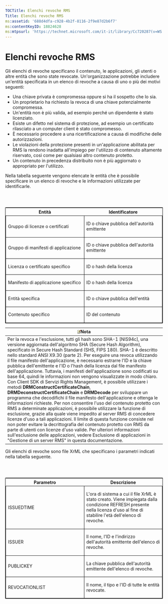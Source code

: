 ```yaml
---
TOCTitle: Elenchi revoche RMS
Title: Elenchi revoche RMS
ms:assetid: '688d4dfa-c928-4b2f-8116-2f9e87d2b6f7'
ms:contentKeyID: 18824628
ms:mtpsurl: 'https://technet.microsoft.com/it-it/library/Cc720287(v=WS.10)'
---
```


Elenchi revoche RMS
===================

Gli elenchi di revoche specificano il contenuto, le applicazioni, gli utenti o altre entità che sono state revocate. Un'organizzazione potrebbe includere un'entità specificata in un elenco di revoche a causa di uno o più dei motivi seguenti:

-   Una chiave privata è compromessa oppure si ha il sospetto che lo sia.
-   Un proprietario ha richiesto la revoca di una chiave potenzialmente compromessa.
-   Un'entità non è più valida, ad esempio perché un dipendente è stato licenziato.
-   Esiste un difetto nel sistema di protezione, ad esempio un certificato rilasciato a un computer client è stato compromesso.
-   È necessario procedere a una ricertificazione a causa di modifiche delle autorizzazioni.
-   Le violazioni della protezione presenti in un'applicazione abilitata per RMS la rendono inadatta all'impiego per l'utilizzo di contenuto altamente riservato, così come per qualsiasi altro contenuto protetto.
-   Un contenuto in precedenza distribuito non è più aggiornato o appropriato per l'utilizzo.

Nella tabella seguente vengono elencate le entità che è possibile specificare in un elenco di revoche e le informazioni utilizzate per identificarle.

###  

<p> </p>
<table style="border:1px solid black;">
<colgroup>
<col width="50%" />
<col width="50%" />
</colgroup>
<thead>
<tr class="header">
<th>Entità</th>
<th>Identificatore</th>
</tr>
</thead>
<tbody>
<tr class="odd">
<td style="border:1px solid black;"><p>Gruppo di licenze o certificati</p></td>
<td style="border:1px solid black;"><p>ID o chiave pubblica dell'autorità emittente</p></td>
</tr>
<tr class="even">
<td style="border:1px solid black;"><p>Gruppo di manifesti di applicazione</p></td>
<td style="border:1px solid black;"><p>ID o chiave pubblica dell'autorità emittente</p></td>
</tr>
<tr class="odd">
<td style="border:1px solid black;"><p>Licenza o certificato specifico</p></td>
<td style="border:1px solid black;"><p>ID o hash della licenza</p></td>
</tr>
<tr class="even">
<td style="border:1px solid black;"><p>Manifesto di applicazione specifico</p></td>
<td style="border:1px solid black;"><p>ID o hash della licenza</p></td>
</tr>
<tr class="odd">
<td style="border:1px solid black;"><p>Entità specifica</p></td>
<td style="border:1px solid black;"><p>ID o chiave pubblica dell'entità</p></td>
</tr>
<tr class="even">
<td style="border:1px solid black;"><p>Contenuto specifico</p></td>
<td style="border:1px solid black;"><p>ID del contenuto</p></td>
</tr>
</tbody>
</table>
  
| ![](images/Cc720287.note(WS.10).gif)Nota                                                                                                                                                                                                                                                                                                                                                                                                                                                                                                                                                                                                                                                                                                                                                                                                                                                                                                                                                                                                                                                                                                                                                                                                                                                                                                                                                                               |  
|-----------------------------------------------------------------------------------------------------------------------------------------------------------------------------------------------------------------------------------------------------------------------------------------------------------------------------------------------------------------------------------------------------------------------------------------------------------------------------------------------------------------------------------------------------------------------------------------------------------------------------------------------------------------------------------------------------------------------------------------------------------------------------------------------------------------------------------------------------------------------------------------------------------------------------------------------------------------------------------------------------------------------------------------------------------------------------------------------------------------------------------------------------------------------------------------------------------------------------------------------------------------------------------------------------------------------------------------------------------------------------------------------------------------------------------------------------|  
| Per la revoca e l'esclusione, tutti gli hash sono SHA-1 \[NIS94c\], una versione aggiornata dell'algoritmo SHA (Secure Hash Algorithm), specificato in Secure Hash Standard (SHS, FIPS 180). SHA-1 è descritto nello standard ANSI X9.30 (parte 2). Per eseguire una revoca utilizzando il file manifesto dell'applicazione, è necessario estrarre l'ID e la chiave pubblica dell'emittente e l'ID o l'hash della licenza dal file manifesto dell'applicazione. Tuttavia, i manifesti dell'applicazione sono codificati su base 64, quindi le informazioni non vengono visualizzate in modo chiaro. Con Client SDK di Servizi Rights Management, è possibile utilizzare i metodi **DRMConstructCertificateChain**, **DRMDeconstructCertificateChain** e **DRMDecode** per sviluppare un programma che decodifichi il file manifesto dell'applicazione e ottenga le informazioni richieste. Per non consentire l'uso del contenuto protetto con RMS a determinate applicazioni, è possibile utilizzare la funzione di esclusione, grazie alla quale viene impedito al server RMS di concedere licenze d'uso a tali applicazioni. Il limite di questa funzione consiste nel non poter evitare la decrittografia del contenuto protetto con RMS da parte di utenti con licenze d'uso valide. Per ulteriori informazioni sull'esclusione delle applicazioni, vedere Esclusione di applicazioni in "Gestione di un server RMS" in questa documentazione. |
  
Gli elenchi di revoche sono file XrML che specificano i parametri indicati nella tabella seguente.
  
###  

<p> </p>
<table style="border:1px solid black;">
<colgroup>
<col width="50%" />
<col width="50%" />
</colgroup>
<thead>
<tr class="header">
<th>Parametro</th>
<th>Descrizione</th>
</tr>
</thead>
<tbody>
<tr class="odd">
<td style="border:1px solid black;"><p>ISSUEDTIME</p></td>
<td style="border:1px solid black;"><p>L'ora di sistema a cui il file XrML è stato creato. Viene impiegata dalla condizione REFRESH presente nella licenza d'uso al fine di stabilire l'età dell'elenco di revoche.</p></td>
</tr>
<tr class="even">
<td style="border:1px solid black;"><p>ISSUER</p></td>
<td style="border:1px solid black;"><p>Il nome, l'ID e l'indirizzo dell'autorità emittente dell'elenco di revoche.</p></td>
</tr>
<tr class="odd">
<td style="border:1px solid black;"><p>PUBLICKEY</p></td>
<td style="border:1px solid black;"><p>La chiave pubblica dell'autorità emittente dell'elenco di revoche.</p></td>
</tr>
<tr class="even">
<td style="border:1px solid black;"><p>REVOCATIONLIST</p></td>
<td style="border:1px solid black;"><p>Il nome, il tipo e l'ID di tutte le entità revocate.</p></td>
</tr>
</tbody>
</table>

